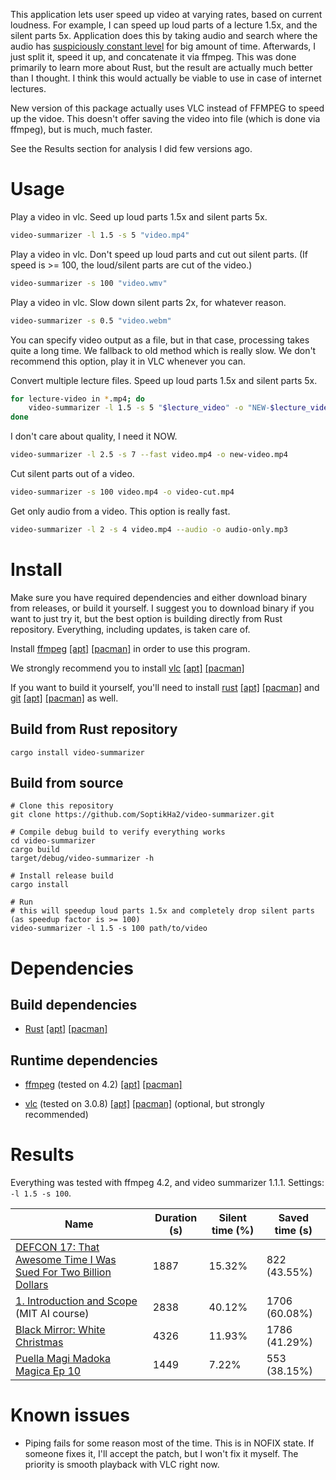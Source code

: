 This application lets user speed up video at varying rates, based on current loudness. For example, I can speed up loud parts of a lecture 1.5x, and the silent parts 5x. Application does this by taking audio and search where the audio has [suspiciously constant level](https://imgur.com/Y2rzUkK) for big amount of time. Afterwards, I just split it, speed it up, and concatenate it via ffmpeg. This was done primarily to learn more about Rust, but the result are actually much better than I thought. I think this would actually be viable to use in case of internet lectures.

New version of this package actually uses VLC instead of FFMPEG to speed up the vidoe. This doesn't offer saving the video into file (which is done via ffmpeg), but is much, much faster.

See the Results section for analysis I did few versions ago.

# Usage

Play a video in vlc. Seed up loud parts 1.5x and silent parts 5x.
```sh
video-summarizer -l 1.5 -s 5 "video.mp4"
```

Play a video in vlc. Don't speed up loud parts and cut out silent parts. (If speed is >= 100, the loud/silent parts are cut of the video.)
```sh
video-summarizer -s 100 "video.wmv"
```

Play a video in vlc. Slow down silent parts 2x, for whatever reason.
```sh
video-summarizer -s 0.5 "video.webm"
```

You can specify video output as a file, but in that case, processing takes quite a long time. We fallback to old method which is really slow. We don't recommend this option, play it in VLC whenever you can.

Convert multiple lecture files. Speed up loud parts 1.5x and silent parts 5x.

```sh
for lecture-video in *.mp4; do
	video-summarizer -l 1.5 -s 5 "$lecture_video" -o "NEW-$lecture_video"
done
```

I don't care about quality, I need it NOW.

```sh
video-summarizer -l 2.5 -s 7 --fast video.mp4 -o new-video.mp4
```

Cut silent parts out of a video.

```sh
video-summarizer -s 100 video.mp4 -o video-cut.mp4
```

Get only audio from a video. This option is really fast.

```sh
video-summarizer -l 2 -s 4 video.mp4 --audio -o audio-only.mp3
```

# Install

Make sure you have required dependencies and either download binary from releases, or build it yourself. I suggest you to download binary if you want to just try it, but the best option is building directly from Rust repository. Everything, including updates, is taken care of.

Install [ffmpeg](https://ffmpeg.org/download.html) [\[apt\]](https://packages.ubuntu.com/search?keywords=ffmpeg&searchon=all&suite=all&section=all) [\[pacman\]](https://www.archlinux.org/packages/extra/x86\_64/ffmpeg/) in order to use this program.

We strongly recommend you to install [vlc](https://www.videolan.org/vlc/)  [\[apt\]](https://packages.ubuntu.com/search?suite=all&section=all&arch=any&keywords=vlc&searchon=all) [\[pacman\]](https://www.archlinux.org/packages/extra/x86_64/vlc/)

If you want to build it yourself, you'll need to install [rust](https://www.rust-lang.org/) [\[apt\]](https://packages.ubuntu.com/search?keywords=rust&searchon=all&suite=all&section=all) [\[pacman\]](https://www.archlinux.org/packages/extra/x86\_64/rust/) and [git](https://git-scm.com/downloads) [\[apt\]](https://packages.ubuntu.com/search?keywords=git&searchon=all&suite=all&section=all) [\[pacman\]](https://www.archlinux.org/packages/extra/x86_64/git/) as well.

## Build from Rust repository

```
cargo install video-summarizer
```

## Build from source


```
# Clone this repository
git clone https://github.com/SoptikHa2/video-summarizer.git
```

```
# Compile debug build to verify everything works
cd video-summarizer
cargo build
target/debug/video-summarizer -h
```

```
# Install release build
cargo install
```

```
# Run
# this will speedup loud parts 1.5x and completely drop silent parts (as speedup factor is >= 100)
video-summarizer -l 1.5 -s 100 path/to/video
```

# Dependencies

## Build dependencies

- [Rust](https://www.rust-lang.org/) [\[apt\]](https://packages.ubuntu.com/search?keywords=rust&searchon=all&suite=all&section=all) [\[pacman\]](https://www.archlinux.org/packages/extra/x86\_64/rust/)

## Runtime dependencies
- [ffmpeg](https://wiki.archlinux.org/index.php/FFmpeg/) (tested on 4.2) [\[apt\]](https://packages.ubuntu.com/search?keywords=ffmpeg&searchon=all&suite=all&section=all) [\[pacman\]](https://www.archlinux.org/packages/extra/x86\_64/ffmpeg/)

- [vlc](https://www.videolan.org/vlc/) (tested on 3.0.8) [\[apt\]](https://packages.ubuntu.com/search?suite=all&section=all&arch=any&keywords=vlc&searchon=all) [\[pacman\]](https://www.archlinux.org/packages/extra/x86_64/vlc/) (optional, but strongly recommended)

# Results

Everything was tested with ffmpeg 4.2, and video summarizer 1.1.1. Settings: `-l 1.5 -s 100`.

| Name | Duration (s) | Silent time (%) | Saved time (s) |
|---|---|---|---|
|  [DEFCON 17: That Awesome Time I Was Sued For Two Billion Dollars](https://www.youtube.com/watch?v=KSWqx8goqSY) |  1887 | 15.32% | 822 (43.55%) |
|  [1. Introduction and Scope](https://www.youtube.com/watch?v=TjZBTDzGeGg&t=124s) (MIT AI course) | 2838 |  40.12% | 1706 (60.08%) |
| [Black Mirror: White Christmas ](https://www.imdb.com/title/tt3973198/) | 4326 | 11.93% | 1786 (41.29%) |
| [Puella Magi Madoka Magica Ep 10](https://www.imdb.com/title/tt1773185/) | 1449 | 7.22% | 553 (38.15%) |

# Known issues
- Piping fails for some reason most of the time. This is in NOFIX state. If someone fixes it, I'll accept the patch, but I won't fix it myself. The priority is smooth playback with VLC right now.
